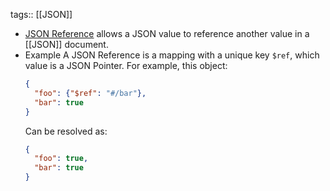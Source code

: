 tags:: [[JSON]]

- [JSON Reference](https://json-spec.readthedocs.io/reference.html) allows a JSON value to reference another value in a [[JSON]] document.
- Example
  A JSON Reference is a mapping with a unique key `$ref`, which value is a JSON Pointer.
  For example, this object:
  ```json
  {
    "foo": {"$ref": "#/bar"},
    "bar": true
  }
  ```
  Can be resolved as:
  ```json
  {
    "foo": true,
    "bar": true
  }
  ```